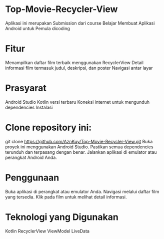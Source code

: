 # Top-Movie-Recycler-View
Aplikasi ini merupakan Submission dari course Belajar Membuat Aplikasi Android untuk Pemula dicoding
# Fitur
Menampilkan daftar film terbaik menggunakan RecyclerView
Detail informasi film termasuk judul, deskripsi, dan poster
Navigasi antar layar
# Prasyarat
Android Studio
Kotlin versi terbaru
Koneksi internet untuk mengunduh dependencies
Instalasi
# Clone repository ini:
git clone https://github.com/AznKuy/Top-Movie-Recycler-View.git
Buka proyek ini menggunakan Android Studio.
Pastikan semua dependencies terunduh dan terpasang dengan benar.
Jalankan aplikasi di emulator atau perangkat Android Anda.
# Penggunaan
Buka aplikasi di perangkat atau emulator Anda.
Navigasi melalui daftar film yang tersedia.
Klik pada film untuk melihat detail informasi.
# Teknologi yang Digunakan
Kotlin
RecyclerView
ViewModel
LiveData
